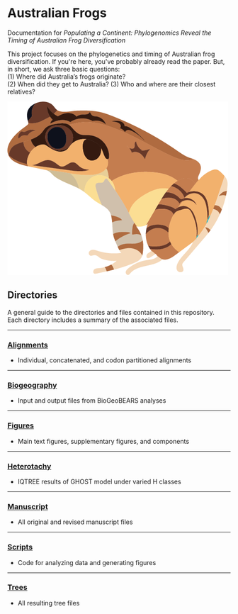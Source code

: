 # Australian Frogs
Documentation for *Populating a Continent: Phylogenomics Reveal the Timing of Australian Frog Diversification*  

This project focuses on the phylogenetics and timing of Australian frog diversification. If you're here, you've probably already read the paper. But, in short, we ask three basic questions:  
(1) Where did Australia’s frogs originate?  
(2) When did they get to Australia?
(3) Who and where are their closest relatives? 

![FrogImage](Figures/Illustration_Mixophyes_balbus_small.png)

## Directories  
A general guide to the directories and files contained in this repository.  
Each directory includes a summary of the associated files.  

___

### [Alignments](https://github.com/IanGBrennan/Crown_Frogs/tree/main/Alignments)
+ Individual, concatenated, and codon partitioned alignments

___

### [Biogeography](https://github.com/IanGBrennan/Crown_Frogs/tree/main/Biogeography)
+ Input and output files from BioGeoBEARS analyses

___

### [Figures](https://github.com/IanGBrennan/Crown_Frogs/tree/main/Figures)
+ Main text figures, supplementary figures, and components

___

### [Heterotachy](https://github.com/IanGBrennan/Crown_Frogs/tree/main/Heterotachy)
+ IQTREE results of GHOST model under varied H classes

___

### [Manuscript](https://github.com/IanGBrennan/Crown_Frogs/tree/main/Manuscript)
+ All original and revised manuscript files

___

### [Scripts](https://github.com/IanGBrennan/Crown_Frogs/tree/main/Scripts)
+ Code for analyzing data and generating figures

___

### [Trees](https://github.com/IanGBrennan/Crown_Frogs/tree/main/Trees)
+ All resulting tree files



